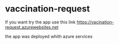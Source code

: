 # vaccination-request
If you want try the app use this link https://vacination-request.azurewebsites.net

the app was deployed whith azure services 
